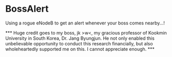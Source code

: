 # BossAlert
Using a rogue eNodeB to get an alert whenever your boss comes nearby...! 

 *** Huge credit goes to my boss, jk >w<, my gracious professor of Kookmin University in South Korea, Dr. Jang Byungjun. He not only enabled this unbelievable opportunity to conduct this research financially, but also wholeheartedly supported me on this. I cannot appreciate enough. ***
